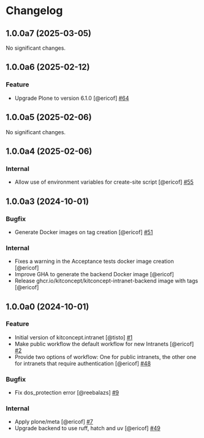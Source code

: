 # Changelog

<!-- towncrier release notes start -->

## 1.0.0a7 (2025-03-05)

No significant changes.


## 1.0.0a6 (2025-02-12)


### Feature

- Upgrade Plone to version 6.1.0 [@ericof] [#64](https://github.com/kitconcept/kitconcept.intranet/issue/64)

## 1.0.0a5 (2025-02-06)

No significant changes.


## 1.0.0a4 (2025-02-06)


### Internal

- Allow use of environment variables for create-site script [@ericof] [#55](https://github.com/kitconcept/kitconcept.intranet/issue/55)

## 1.0.0a3 (2024-10-01)


### Bugfix

- Generate Docker images on tag creation [@ericof] [#51](https://github.com/kitconcept/kitconcept.intranet/issue/51)


### Internal

- Fixes a warning in the Acceptance tests docker image creation [@ericof]
- Improve GHA to generate the backend Docker image [@ericof]
- Release ghcr.io/kitconcept/kitconcept-intranet-backend image with tags [@ericof]

## 1.0.0a0 (2024-10-01)


### Feature

- Initial version of kitconcept.intranet [@tisto] [#1](https://github.com/kitconcept/kitconcept.intranet/issue/1)
- Make public workflow the default workflow for new Intranets [@ericof] [#2](https://github.com/kitconcept/kitconcept.intranet/issue/2)
- Provide two options of workflow: One for public intranets, the other one for intranets that require authentication [@ericof] [#48](https://github.com/kitconcept/kitconcept.intranet/issue/48)


### Bugfix

- Fix dos_protection error [@reebalazs] [#9](https://github.com/kitconcept/kitconcept.intranet/issue/9)


### Internal

- Apply plone/meta [@ericof] [#7](https://github.com/kitconcept/kitconcept.intranet/issue/7)
- Upgrade backend to use ruff, hatch and uv [@ericof] [#49](https://github.com/kitconcept/kitconcept.intranet/issue/49)
